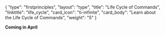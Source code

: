 {
    "type": "firstprinciples",
    "layout": "type",
    "title": "Life Cycle of Commands",
    "linktitle": "life_cycle", 
    "card_icon": "ti-infinite",
    "card_body": "Learn about the Life Cycle of Commands",
    "weight": "5"
}

**Coming in April**

<!--
## CLI Commands 


## Initializing the Workspace


## Generating the Resource Graph


## Differencing Engine


## Deployments into the Cloud
-->

